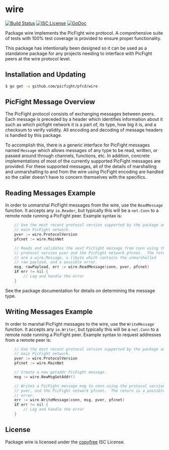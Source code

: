wire
====

[![Build Status](http://img.shields.io/travis/picfight/pfcd.svg)](https://travis-ci.org/picfight/pfcd)
[![ISC License](http://img.shields.io/badge/license-ISC-blue.svg)](http://copyfree.org)
[![GoDoc](https://img.shields.io/badge/godoc-reference-blue.svg)](http://godoc.org/github.com/picfight/pfcd/wire)

Package wire implements the PicFight wire protocol.  A comprehensive suite of
tests with 100% test coverage is provided to ensure proper functionality.

This package has intentionally been designed so it can be used as a standalone
package for any projects needing to interface with PicFight peers at the wire
protocol level.

## Installation and Updating

```bash
$ go get -u github.com/picfight/pfcd/wire
```

## PicFight Message Overview

The PicFight protocol consists of exchanging messages between peers. Each message
is preceded by a header which identifies information about it such as which
picfight network it is a part of, its type, how big it is, and a checksum to
verify validity. All encoding and decoding of message headers is handled by this
package.

To accomplish this, there is a generic interface for PicFight messages named
`Message` which allows messages of any type to be read, written, or passed
around through channels, functions, etc. In addition, concrete implementations
of most of the currently supported PicFight messages are provided. For these
supported messages, all of the details of marshalling and unmarshalling to and
from the wire using PicFight encoding are handled so the caller doesn't have to
concern themselves with the specifics.

## Reading Messages Example

In order to unmarshal PicFight messages from the wire, use the `ReadMessage`
function. It accepts any `io.Reader`, but typically this will be a `net.Conn`
to a remote node running a PicFight peer.  Example syntax is:

```Go
	// Use the most recent protocol version supported by the package and the
	// main PicFight network.
	pver := wire.ProtocolVersion
	pfcnet := wire.MainNet

	// Reads and validates the next PicFight message from conn using the
	// protocol version pver and the PicFight network pfcnet.  The returns
	// are a wire.Message, a []byte which contains the unmarshalled
	// raw payload, and a possible error.
	msg, rawPayload, err := wire.ReadMessage(conn, pver, pfcnet)
	if err != nil {
		// Log and handle the error
	}
```

See the package documentation for details on determining the message type.

## Writing Messages Example

In order to marshal PicFight messages to the wire, use the `WriteMessage`
function. It accepts any `io.Writer`, but typically this will be a `net.Conn`
to a remote node running a PicFight peer. Example syntax to request addresses
from a remote peer is:

```Go
	// Use the most recent protocol version supported by the package and the
	// main PicFight network.
	pver := wire.ProtocolVersion
	pfcnet := wire.MainNet

	// Create a new getaddr PicFight message.
	msg := wire.NewMsgGetAddr()

	// Writes a PicFight message msg to conn using the protocol version
	// pver, and the PicFight network pfcnet.  The return is a possible
	// error.
	err := wire.WriteMessage(conn, msg, pver, pfcnet)
	if err != nil {
		// Log and handle the error
	}
```

## License

Package wire is licensed under the [copyfree](http://copyfree.org) ISC
License.

